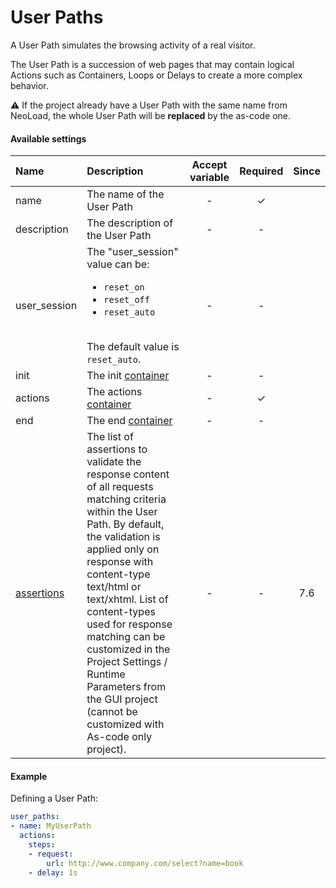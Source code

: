 # User Paths
A User Path simulates the browsing activity of a real visitor.

The User Path is a succession of web pages that may contain logical Actions such as Containers, Loops or Delays to create a more complex behavior.

:warning: If the project already have a User Path with the same name from NeoLoad, the whole User Path will be __replaced__ by the as-code one.

#### Available settings

| Name                                | Description                                                                                                                                                | Accept variable | Required           | Since |
|:----------------------------------- |:---------------------------------------------------------------------------------------------------------------------------------------------------------- |:---------------:|:------------------:|:-----:|
| name                                | The name of the User Path                                                                                                                                  | -               | &#x2713;           |       |
| description                         | The description of the User Path                                                                                                                           | -               | -                  |       |
| user_session                        | The "user_session" value can be: <ul><li>`reset_on`</li><li>`reset_off`</li><li>`reset_auto`</li></ul></br>The default value is `reset_auto`.              | -               | -                  |       |
| init                                | The init [container](container.md)                                                                                                                         | -               | -                  |       |
| actions                             | The actions [container](container.md)                                                                                                                      | -               | &#x2713;           |       |
| end                                 | The end [container](container.md)                                                                                                                          | -               | -                  |       |
| [assertions](assertion.md)          | The list of assertions to validate the response content of all requests matching criteria within the User Path. By default, the validation is applied only on response with content-type text/html or text/xhtml. List of content-types used for response matching can be customized in the Project Settings / Runtime Parameters from the GUI project (cannot be customized with As-code only project). | -               | -                  | 7.6   |


#### Example
Defining a User Path:
```yaml
user_paths:
- name: MyUserPath
  actions:
    steps:
    - request:
        url: http://www.company.com/select?name=book
    - delay: 1s
```

